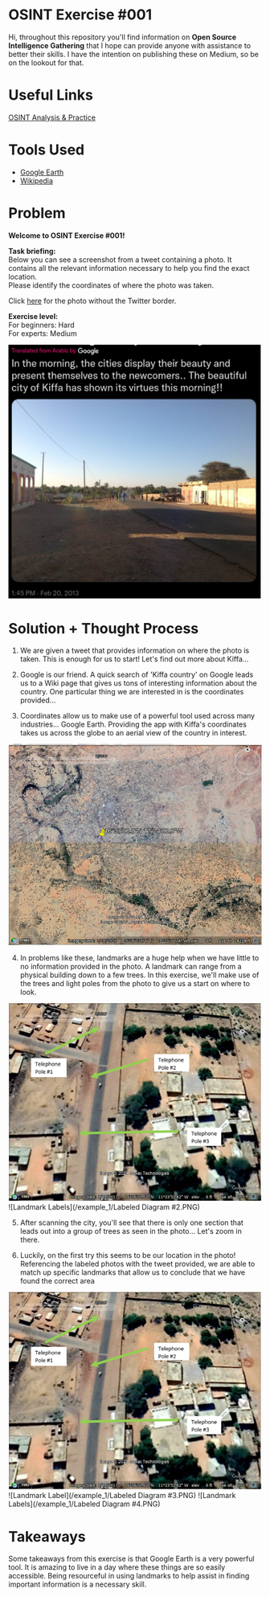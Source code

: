 # OSINT Exercise #001

Hi, throughout this repository you'll find information on **Open Source Intelligence Gathering** that I hope can provide anyone with assistance to better their skills. I have the intention on publishing these on Medium, so be on the lookout for that.


# Useful Links
[OSINT Analysis & Practice](https://gralhix.com/)

# Tools Used

- [Google Earth](https://earth.google.com/web/@0,0,0a,22251752.77375655d,35y,0h,0t,0r/data=OgMKATA)
- [Wikipedia](https://www.wikipedia.org/)


# Problem
**Welcome to OSINT Exercise #001!**

**Task briefing:**  
Below you can see a screenshot from a tweet containing a photo. It contains all the relevant information necessary to help you find the exact location.  
Please identify the coordinates of where the photo was taken.  
  
Click  [here](https://gralhix.files.wordpress.com/2023/08/osint-exercise-001-big-picture.jpeg)  for the photo without the Twitter border.

**Exercise level:**  
For beginners: Hard  
For experts: Medium

![Tweet](Twitter_Photo.PNG)




# Solution + Thought Process

1. We are given a tweet that provides information on where the photo is taken. This is enough for us to start! Let's find out more about Kiffa...

2. Google is our friend. A quick search of 'Kiffa country' on Google leads us to a Wiki page that gives us tons of interesting information about the country. One particular thing we are interested in is the coordinates provided...


3. Coordinates allow us to make use of a powerful tool used across many industries... Google Earth. Providing the app with Kiffa's coordinates takes us across the globe to an aerial view of the country in interest.

![Kiffa Aerial Shot](Kiffa_Google_Maps_Aerial.PNG)

4. In problems like these, landmarks are a huge help when we have little to no information provided in the photo. A landmark can range from a physical building down to a few trees. In this exercise, we'll make use of the trees and light poles from the photo to give us a start on where to look. 

![Aerial Telephone View](/example_1/Labeled_Diagram.PNG)
![Landmark Labels](/example_1/Labeled Diagram #2.PNG)


5. After scanning the city, you'll see that there is only one section that leads out into a group of trees as seen in the photo... Let's zoom in there. 

6. Luckily, on the first try this seems to be our location in the photo! Referencing the labeled photos with the tweet provided, we are able to match up specific landmarks that allow us to conclude that we have found the correct area

![Aerial Telephone View](/example_1/Labeled_Diagram.PNG)
![Landmark Label](/example_1/Labeled Diagram #3.PNG)
![Landmark Labels](/example_1/Labeled Diagram #4.PNG)



# Takeaways

Some takeaways from this exercise is that Google Earth is a very powerful tool. It is amazing to live in a day where these things are so easily accessible. Being resourceful in using landmarks to help assist in finding important information is a necessary skill.


